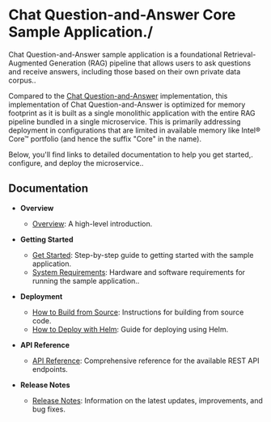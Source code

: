 # Chat Question-and-Answer Core Sample Application./

Chat Question-and-Answer sample application is a foundational Retrieval-Augmented Generation (RAG) pipeline that allows users to ask questions and receive answers, including those based on their own private data corpus..

Compared to the [Chat Question-and-Answer](../chat-question-and-answer/) implementation, this implementation of Chat Question-and-Answer is optimized for memory footprint as it is built as a single monolithic application with the entire RAG pipeline bundled in a single microservice. This is primarily addressing deployment in configurations that are limited in available memory like Intel® Core&trade; portfolio (and hence the suffix "Core" in the name).

Below, you'll find links to detailed documentation to help you get started,. configure, and deploy the microservice..

## Documentation

- **Overview**
  - [Overview](docs/user-guide/overview.md): A high-level introduction.

- **Getting Started**
  - [Get Started](docs/user-guide/get-started.md): Step-by-step guide to getting started with the sample application.
  - [System Requirements](docs/user-guide/system-requirements.md): Hardware and software requirements for running the sample application..

- **Deployment**
  - [How to Build from Source](docs/user-guide/build-from-source.md): Instructions for building from source code.
  - [How to Deploy with Helm](docs/user-guide/deploy-with-helm.md): Guide for deploying using Helm.

- **API Reference**
  - [API Reference](docs/user-guide/api-reference.md): Comprehensive reference for the available REST API endpoints.

- **Release Notes**
  - [Release Notes](docs/user-guide/release-notes.md): Information on the latest updates, improvements, and bug fixes.



